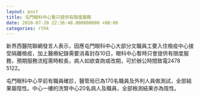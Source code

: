 ```yaml
---
layout: post
title: 屯門眼科中心暫只提供有限度服務
date: 2020-07-20 22:36:48.000000000 +08:00
categories: rthk
---
```


新界西醫院聯網發言人表示，因應屯門眼科中心大部分文職員工要入住檢疫中心接受隔離檢疫，加上醫療紀錄需要消毒封存10日，眼科中心暫時只會提供有限度服務，預期服務流程需時較長，病人如欲查詢或改期，可於辦公時間致電2478 5122。

屯門眼科中心早前有職員確診，醫管局已為170名職員及外判人員做測試，全部結果屬陰性。中心一樓的洗腎中心20名病人及職員，全部檢測結果亦為陰性。
